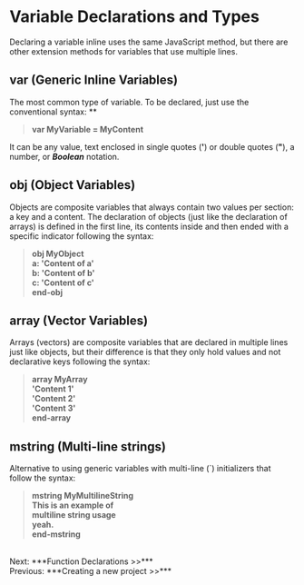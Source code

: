 # Variable Declarations and Types
Declaring a variable inline uses the same JavaScript method, but there are other extension methods for variables that use multiple lines.
## var (Generic Inline Variables)
The most common type of variable. To be declared, just use the conventional syntax: **

> **var MyVariable = MyContent**

It can be any value, text enclosed in single quotes (**'**) or double quotes (**"**), a number, or ***Boolean*** notation.

## obj (Object Variables)
Objects are composite variables that always contain two values per section: a key and a content. The declaration of objects (just like the declaration of arrays) is defined in the first line, its contents inside and then ended with a specific indicator following the syntax:

>**obj MyObject**<br>
>**a: 'Content of a'**<br>
>**b: 'Content of b'**<br>
>**c: 'Content of c'**<br>
>**end-obj**

## array (Vector Variables)
Arrays (vectors) are composite variables that are declared in multiple lines just like objects, but their difference is that they only hold values and not declarative keys following the syntax:

>**array MyArray**<br>
>**'Content 1'**<br>
>**'Content 2'**<br>
>**'Content 3'**<br>
>**end-array**

## mstring (Multi-line strings)
Alternative to using generic variables with multi-line (`) initializers that follow the syntax:

>**mstring MyMultilineString**<br>
>**This is an example of<br>
>multiline string usage<br>
>yeah.**<br>
>**end-mstring**<br>

<br>
Next: ***Function Declarations >>***<br>
Previous: ***Creating a new project >>***
